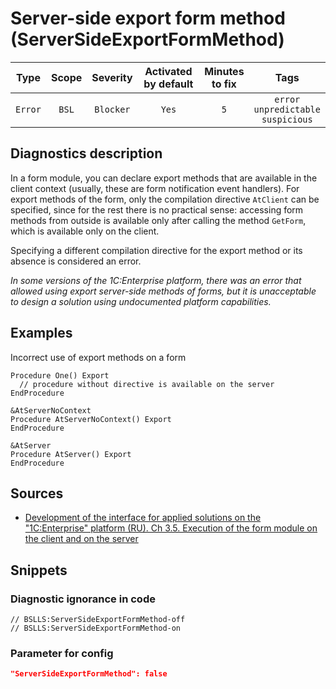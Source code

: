 # Server-side export form method (ServerSideExportFormMethod)

|  Type   | Scope | Severity  | Activated by default | Minutes<br> to fix |                          Tags                          |
|:-------:|:-----:|:---------:|:--------------------:|:------------------------:|:------------------------------------------------------:|
| `Error` | `BSL` | `Blocker` |        `Yes`         |           `5`            | `error`<br>`unpredictable`<br>`suspicious` |

<!-- Блоки выше заполняются автоматически, не трогать -->
## Diagnostics description
<!-- Описание диагностики заполняется вручную. Необходимо понятным языком описать смысл и схему работу -->

In a form module, you can declare export methods that are available in the client context (usually, these are form notification event handlers). For export methods of the form, only the compilation directive `AtClient` can be specified, since for the rest there is no practical sense: accessing form methods from outside is available only after calling the method `GetForm`, which is available only on the client.

Specifying a different compilation directive for the export method or its absence is considered an error.

*In some versions of the 1C:Enterprise platform, there was an error that allowed using export server-side methods of forms, but it is unacceptable to design a solution using undocumented platform capabilities.*

## Examples
<!-- В данном разделе приводятся примеры, на которые диагностика срабатывает, а также можно привести пример, как можно исправить ситуацию -->

Incorrect use of export methods on a form

```bsl
Procedure One() Export
  // procedure without directive is available on the server
EndProcedure

&AtServerNoContext
Procedure AtServerNoContext() Export
EndProcedure

&AtServer
Procedure AtServer() Export
EndProcedure
```

## Sources
<!-- Необходимо указывать ссылки на все источники, из которых почерпнута информация для создания диагностики -->
<!-- Примеры источников

* Источник: [Стандарт: Тексты модулей](https://its.1c.ru/db/v8std#content:456:hdoc)
* Полезная информация: [Отказ от использования модальных окон](https://its.1c.ru/db/metod8dev#content:5272:hdoc)
* Источник: [Cognitive complexity, ver. 1.4](https://www.sonarsource.com/docs/CognitiveComplexity.pdf) -->

* [Development of the interface for applied solutions on the "1C:Enterprise" platform (RU). Ch 3.5. Execution of the form module on the client and on the server](https://its.1c.ru/db/pubv8devui/content/191/hdoc)

## Snippets

<!-- Блоки ниже заполняются автоматически, не трогать -->
### Diagnostic ignorance in code

```bsl
// BSLLS:ServerSideExportFormMethod-off
// BSLLS:ServerSideExportFormMethod-on
```

### Parameter for config

```json
"ServerSideExportFormMethod": false
```
